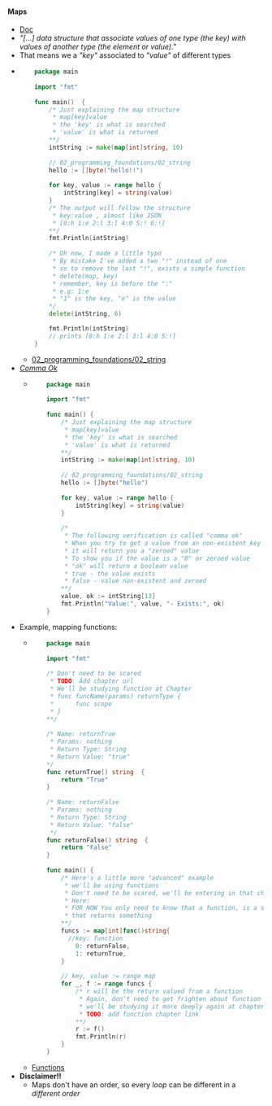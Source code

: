 #### Maps
- [Doc](https://golang.org/doc/effective_go.html#maps)
- _"\[...\] data structure that associate values of one type (the key) with values of another type (the element or value)."_
- That means we a _"key"_ associated to _"value"_ of different types
-   ```go
        package main
        
        import "fmt"
        
        func main()  {
            /* Just explaining the map structure
             * map[key]value
             * the 'key' is what is searched
             * 'value' is what is returned
            **/
            intString := make(map[int]string, 10)
        
            // 02_programming_foundations/02_string
            hello := []byte("hello!!")
        
            for key, value := range hello {
                intString[key] = string(value)
            }
            /* The output will follow the structure
             * key:value , almost like JSON
             * [0:h 1:e 2:l 3:l 4:0 5:! 6:!]
            **/
            fmt.Println(intString)
            
            /* Oh now, I made a little typo
             * By mistake I've added a two "!" instead of one
             * so to remove the last "!", exists a simple function
             * delete(map, key)
             * remember, key is before the ":"
             * e.g: 1:e
             * "1" is the key, "e" is the value
            */
            delete(intString, 6)
    
            fmt.Println(intString)
            // prints [0:h 1:e 2:l 3:l 4:0 5:!]    
        }
    ```
    - [02_programming_foundations/02_string](https://github.com/rafaelbreno/go4noobs/tree/master/02_programming_foundations#02-programming-foundations)
- [_Comma Ok_](https://golang.org/doc/effective_go.html#maps)
    -   ```go
            package main
            
            import "fmt"
            
            func main() {
                /* Just explaining the map structure
                 * map[key]value
                 * the 'key' is what is searched
                 * 'value' is what is returned
                **/
                intString := make(map[int]string, 10)
            
                // 02_programming_foundations/02_string
                hello := []byte("hello")
            
                for key, value := range hello {
                    intString[key] = string(value)
                }
            
                /*
                 * The following verification is called "comma ok"
                 * When you try to get a value from an non-existent key
                 * it will return you a "zeroed" value
                 * To show you if the value is a "0" or zeroed value
                 * "ok" will return a boolean value
                 * true - the value exists
                 * false - value non-existent and zeroed
                **/
                value, ok := intString[13]
                fmt.Println("Value:", value, "- Exists:", ok)
            }
        ```
- Example, mapping functions:
    -   ```go
            package main
            
            import "fmt"
            
            /* Don't need to be scared
             * TODO: Add chapter url
             * We'll be studying function at Chapter
             * func funcName(params) returnType {
             * 		func scope
             * }
            **/
            
            /* Name: returnTrue
             * Params: nothing
             * Return Type: String
             * Return Value: "true"
            */
            func returnTrue() string  {
                return "True"
            }
            
            /* Name: returnFalse
             * Params: nothing
             * Return Type: String
             * Return Value: "false"
             */
            func returnFalse() string  {
                return "False"
            }
            
            func main() {
                /* Here's a little more "advanced" example
                 * we'll be using functions
                 * Don't need to be scared, we'll be entering in that chapter
                 * Here:
                 * FOR NOW You only need to know that a function, is a structure
                 * that returns something
                **/
                funcs := map[int]func()string{
                  //key: function
                    0: returnFalse,
                    1: returnTrue,
                }
            
                // key, value := range map
                for _, f := range funcs {
                    /* r will be the return valued from a function
                     * Again, don't need to get frighten about function
                     * we'll be studying it more deeply again at chapter
                     * TODO: add function chapter link
                    **/
                    r := f()
                    fmt.Println(r)
                }
            }
        ```
    - [Functions]()
- __Disclaimer!!__
    - Maps don't have an order, so every _loop_ can be different in a _different order_